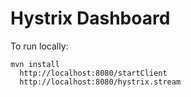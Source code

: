 # Hystrix Dashboard

To run locally:

````
mvn install
  http://localhost:8080/startClient
  http://localhost:8080/hystrix.stream
````
